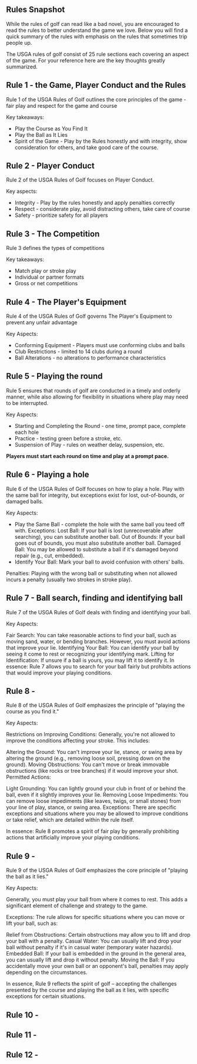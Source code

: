 ## Rules Snapshot
While the rules of golf can read like a bad novel, you are encouraged to read the rules to better understand the game we love. Below you will find a quick summary of the rules with emphasis on the rules that sometimes trip people up.

The USGA rules of golf consist of 25 rule sections each covering an aspect of the game.  For your reference here are the key thoughts greatly summarized.

## Rule 1 - the Game, Player Conduct and the Rules
Rule 1 of the USGA Rules of Golf outlines the core principles of the game - fair play and respect for the game and course

Key takeaways:
* Play the Course as You Find It
* Play the Ball as It Lies
* Spirit of the Game - Play by the Rules honestly and with integrity, show consideration for others, and take good care of the course.
## Rule 2 - Player Conduct
Rule 2 of the USGA Rules of Golf focuses on Player Conduct.

Key aspects:
* Integrity - Play by the rules honestly and apply penalties correctly
* Respect - considerate play, avoid distracting others, take care of course
* Safety - prioritize safety for all players

## Rule 3 - The Competition
Rule 3 defines the types of competitions

Key takeaways:
* Match play or stroke play
* Individual or partner formats
* Gross or net competitions

## Rule 4 - The Player's Equipment
Rule 4 of the USGA Rules of Golf governs The Player's Equipment to prevent any unfair advantage

Key Aspects:

* Conforming Equipment - Players must use conforming clubs and balls
* Club Restrictions - limited to 14 clubs during a round
* Ball Alterations - no alterations to performance characteristics
## Rule 5 - Playing the round
Rule 5 ensures that rounds of golf are conducted in a timely and orderly manner, while also allowing for flexibility in situations where play may need to be interrupted.

Key Aspects:

* Starting and Completing the Round - one time, prompt pace, complete each hole
* Practice - testing green before a stroke, etc.
* Suspension of Play - rules on weather delay, suspension, etc.

**Players must start each round on time and play at a prompt pace.**

## Rule 6 - Playing a hole
Rule 6 of the USGA Rules of Golf focuses on how to play a hole.  Play with the same ball for integrity, but exceptions exist for lost, out-of-bounds, or damaged balls.

Key Aspects:

* Play the Same Ball - complete the hole with the same ball you teed off with.
Exceptions:
Lost Ball: If your ball is lost (unrecoverable after searching), you can substitute another ball.
Out of Bounds: If your ball goes out of bounds, you must also substitute another ball.
Damaged Ball: You may be allowed to substitute a ball if it's damaged beyond repair (e.g., cut, embedded).
* Identify Your Ball: Mark your ball to avoid confusion with others' balls.

Penalties: Playing with the wrong ball or substituting when not allowed incurs a penalty (usually two strokes in stroke play).

## Rule 7 - Ball search, finding and identifying ball
Rule 7 of the USGA Rules of Golf deals with finding and identifying your ball.

Key Aspects:

Fair Search: You can take reasonable actions to find your ball, such as moving sand, water, or bending branches. However, you must avoid actions that improve your lie.
Identifying Your Ball: You can identify your ball by seeing it come to rest or recognizing your identifying mark.
Lifting for Identification: If unsure if a ball is yours, you may lift it to identify it.
In essence: Rule 7 allows you to search for your ball fairly but prohibits actions that would improve your playing conditions.

## Rule 8 - 
Rule 8 of the USGA Rules of Golf emphasizes the principle of "playing the course as you find it."

Key Aspects:

Restrictions on Improving Conditions: Generally, you're not allowed to improve the conditions affecting your stroke. This includes:

Altering the Ground: You can't improve your lie, stance, or swing area by altering the ground (e.g., removing loose soil, pressing down on the ground).
Moving Obstructions: You can't move or break immovable obstructions (like rocks or tree branches) if it would improve your shot.
Permitted Actions:

Light Grounding: You can lightly ground your club in front of or behind the ball, even if it slightly improves your lie.
Removing Loose Impediments: You can remove loose impediments (like leaves, twigs, or small stones) from your line of play, stance, or swing area.
Exceptions: There are specific exceptions and situations where you may be allowed to improve conditions or take relief, which are detailed within the rule itself.

In essence: Rule 8 promotes a spirit of fair play by generally prohibiting actions that artificially improve your playing conditions.
## Rule 9 - 
Rule 9 of the USGA Rules of Golf emphasizes the core principle of "playing the ball as it lies."

Key Aspects:

Generally, you must play your ball from where it comes to rest. This adds a significant element of challenge and strategy to the game.

Exceptions: The rule allows for specific situations where you can move or lift your ball, such as:

Relief from Obstructions: Certain obstructions may allow you to lift and drop your ball with a penalty.
Casual Water: You can usually lift and drop your ball without penalty if it's in casual water (temporary water hazards).
Embedded Ball: If your ball is embedded in the ground in the general area, you can usually lift and drop it without penalty.
Moving the Ball: If you accidentally move your own ball or an opponent's ball, penalties may apply depending on the circumstances.

In essence, Rule 9 reflects the spirit of golf – accepting the challenges presented by the course and playing the ball as it lies, with specific exceptions for certain situations.

## Rule 10 - 
## Rule 11 - 
## Rule 12 - 